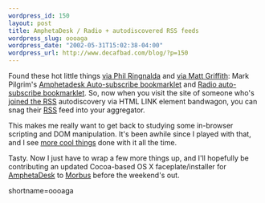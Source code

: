 ```yaml
--- 
wordpress_id: 150
layout: post
title: AmphetaDesk / Radio + autodiscovered RSS feeds
wordpress_slug: oooaga
wordpress_date: "2002-05-31T15:02:38-04:00"
wordpress_url: http://www.decafbad.com/blog/?p=150
---
```

<p>Found these hot little things <a href="http://philringnalda.com/archives/002218.php">via Phil Ringnalda</a> and <a href="http://matt.griffith.com/weblog/2002/05/31.html#a65">via Matt Griffith</a>: Mark Pilgrim's <a href="http://diveintomark.org/projects/autorss/amphetadesk.html">Amphetadesk Auto-subscribe bookmarklet</a> and <a href="http://diveintomark.org/projects/autorss/radio.html">Radio auto-subscribe bookmarklet</a>.  So, now when you visit the site of someone who's <a href="http://www.decafbad.com/news_archives/000170.phtml#000170">joined the  <a href="http://www.decafbad.com/twiki/bin/view/Main/RSS">RSS</a> autodiscovery via HTML LINK element bandwagon</a>, you can snag their <a href="http://www.decafbad.com/twiki/bin/view/Main/RSS">RSS</a> feed into your aggregator.</p>
<p>This makes me really want to get back to studying some in-browser scripting and DOM manipulation.  It's been awhile since I played with that, and I see <a href="http://www.decafbad.com/news_archives/000166.phtml#000166">more cool things</a> done with it all the time.</p>
<p>Tasty.  Now I just have to wrap a few more things up, and I'll hopefully be contributing an updated Cocoa-based OS X faceplate/installer for <a href="http://www.disobey.com/amphetadesk">AmphetaDesk</a> to <a href="http://www.disobey.com/about/morbus.shtml">Morbus</a> before the weekend's out.</p>
<!--more-->
shortname=oooaga
